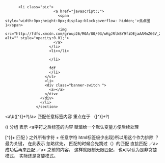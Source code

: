           <li class="pic">
                          <a href="javascript:;">
                            <span style='width:0px;height:0px;display:block;overflow: hidden;'>焦点图1</span>
                            <img src="http://fdfs.xmcdn.com/group26/M0A/80/93/wKgJRlkBY9fiDEjaAAMnZ66V_ZE539_android_small.jpg" alt="" style="opacity:0.01;">
                          </a>
                        </li>
                        <li></li>

                        </li>

                        fdf
                        </li>
                      </ul>
                      <li>
                      <div class="banner-switch ">
                        <a></a>
                      </div>
                    </div>
                    </li>
                  </section>
                  
                  
<a\b([^}]+?)/a>  匹配任意标签内容
重点在于  （[^}]+?)

()  分组 表示 <a字符之后标签的内容 赋值给一个默认变量方便后续处理

[^}]+  匹配 } 之外所有字符 + 任意字符  html标签极少出现}所以用这个作为排除
？    最为关键， 在此表示 忽略优先， 匹配的时候会先跳过（）的匹配 直接匹配  ／a> 
成功后再来匹配 ／a> 之前的内容， 这样就限制无限匹配， 也可以认为是非贪婪模式，
实际还是贪婪模式。